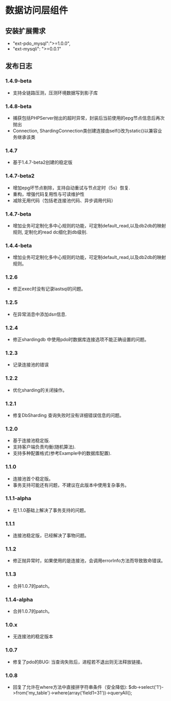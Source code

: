 数据访问层组件
============
## 安装扩展需求
* "ext-pdo_mysql":">=1.0.0",
* "ext-mysqli": ">=0.0.1"
## 发布日志
### 1.4.9-beta
* 支持全链路压测，压测环境数据写到影子库 

### 1.4.8-beta
* 捕获包括PHPServer抛出的超时异常，封装后当前使用的epg节点信息后再次抛出
* Connection, ShardingConnection类创建连接由self()改为static()以兼容业务继承该类

### 1.4.7
* 基于1.4.7-beta2创建的稳定版

### 1.4.7-beta2
* 增加epg坏节点剔除，支持自动重试与节点定时（5s）恢复.
* 重构，增强代码复用性与可读维护性
* 减除无用代码（包括老连接池代码、异步调用代码）

### 1.4.7-beta
* 增加业务可定制化多中心规则的功能，可定制default_read,以及db2db的映射规则, 定制化的read dc细化到db级别.

### 1.4.4-beta
* 增加业务可定制化多中心规则的功能，可定制default_read,以及db2db的映射规则。

### 1.2.6
* 修正exec时没有记录lastsql的问题。

### 1.2.5
* 在异常消息中添加dsn信息.

### 1.2.4
* 修正shardingdb 中使用pdo时数据库连接选项不能正确设置的问题。

### 1.2.3
* 记录连接池的错误

### 1.2.2
* 优化sharding的关闭操作。

### 1.2.1
* 修复DbSharding 查询失败时没有详细错误信息的问题。

### 1.2.0 
* 基于连接池稳定版.
* 支持客户端负责均衡(随机算法).
* 支持多种配置格式(参考Example中的数据库配置).

### 1.1.0
* 连接池首个稳定版。
* 事务支持可能还有问题，不建议在此版本中使用复杂事务。

### 1.1.1-alpha
* 在1.1.0基础上解决了事务支持的问题。

### 1.1.1
* 连接池稳定版，已经解决了事物问题。

### 1.1.2
* 修正抛异常时，如果使用的是连接池，会调用errorInfo方法而导致致命错误。

### 1.1.3
* 合并1.0.7的patch。

### 1.1.4-alpha
* 合并1.0.7的patch。

### 1.0.x
* 无连接池的稳定版本
### 1.0.7
* 修复了pdo的BUG: 当查询失败后，进程若不退出则无法释放链接。
### 1.0.8
* 回复了允许在where方法中直接拼字符串条件（安全降低): $db->select('1')->from('my_table')->where(array('field1=31'))->queryAll();
